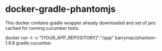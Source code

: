 # docker-gradle-phantomjs

This docker contains gradle wrapper already downloaded and  set of jars cached for running cucumber tests.

docker run -t -v "[YOUR_APP_REPOSITORY]":"/app" barrymac/phantom-1.9.8 gradle cucumber
